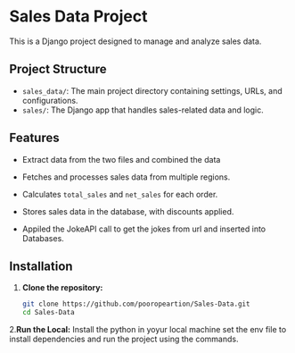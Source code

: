 # Sales Data Project

This is a Django project designed to manage and analyze sales data.

## Project Structure
- `sales_data/`: The main project directory containing settings, URLs, and configurations.
- `sales/`: The Django app that handles sales-related data and logic.

## Features
- Extract data from the two files and combined the data 
- Fetches and processes sales data from multiple regions.
- Calculates `total_sales` and `net_sales` for each order.
- Stores sales data in the database, with discounts applied.

- Appiled the JokeAPI call to get the jokes from url and inserted into Databases.

## Installation

1. **Clone the repository:**
   ```bash
   git clone https://github.com/pooropeartion/Sales-Data.git
   cd Sales-Data
2.**Run the Local:**
Install the python in yoyur local machine
set the env file to install dependencies and run the project using the commands.
